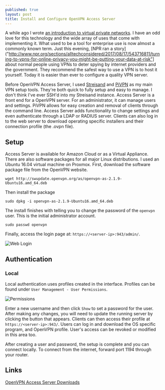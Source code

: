 ```yaml
---
published: true
layout: post
title: Install and Configure OpenVPN Access Server
---
```

A while ago I wrote [an introduction to virtual private networks]({{site.baseurl}}/VPN-Intro). I have an odd love for this technology and the wide array of uses that come with implementing it. What used to be a tool for enterprise use is now almost a commonly known term. Just this evening, [NPR ran a story]("http://www.npr.org/sections/alltechconsidered/2017/08/17/543716811/turning-to-vpns-for-online-privacy-you-might-be-putting-your-data-at-risk"] about normal people using VPNs to deter spying by internet providers and the government. They recommend the safest way to use a VPN is to host it yourself. Today it is easier than ever to configure a quality VPN server.

Before OpenVPN Access Server, I used [Streisand]("https://github.com/jlund/streisand") and [PiVPN]("http://www.pivpn.io/") as my main VPN setup tools. They're both quick to fully setup and easy to manage. I don't think I've ever SSH'd into my Streisand instance. Access Server is a front end for a OpenVPN server. For an administrator, it can manage users and settings. PiVPN allows for easy creation and removal of clients through the command line. Access Server adds functionality to change settings and even authenticate through a LDAP or RADIUS server. Clients can also log in to the web server to download operating specific installers and their connection profile (the .ovpn file).

## Setup

Access Server is available for Amazon Cloud or as a Virtual Appliance. There are also software packages for all major Linux distributions. I used an Ubuntu 16.04 virtual machine on Proxmox. First, download the software package file from the OpenVPN website.

`wget http://swupdate.openvpn.org/as/openvpn-as-2.1.9-Ubuntu16.amd_64.deb`

Then install the package

`sudo dpkg -i openvpn-as-2.1.9-Ubuntu16.amd_64.deb`

The install finishes with telling you to change the password of the `openvpn` user. This is the initial administrator account.

`sudo passwd openvpn`

Finally, access the login page at: `https://<server-ip>:943/admin/`.

![Web Login]({{site.baseurl}}/images/Install-OpenVPN-Access-Server/web-login.png)

## Authentication

### Local

Local authentication uses profiles created in the interface. Profiles can be found under `User Management - User Permissions`.

![Permissions]({{site.baseurl}}/images/Install-OpenVPN-Access-Server/homepage.png)

Enter a new username and then click `Show` to set a password for the user. After making any changes, you will need to update the running server by clicking the button that appears. Clients can then access their profile at `https://<server-ip>:943/`. Users can log in and download the OS specific program, and OpenVPN profile. User's access can be revoked or modified in this area too.

After creating a user and password, the setup is complete and you can connect locally. To connect from the internet, forward port 1194 through your router.

## Links

[OpenVPN Access Server Downloads]("https://openvpn.net/index.php/access-server/overview.html")